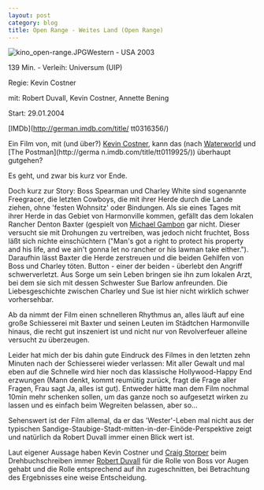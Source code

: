 ```yaml
---
layout: post
category: blog
title: Open Range - Weites Land (Open Range)
---
```


![kino_open-range.JPG](/images-blog/old-blogs/kino_open-range.JPG)Western - USA 2003

139 Min. - Verleih: Universum (UIP)

Regie: Kevin Costner

mit: Robert Duvall, Kevin Costner, Annette Bening

Start: 29.01.2004

[IMDb](http://german.imdb.com/title/ tt0316356/)

Ein Film von, mit (und &uuml;ber?) [Kevin Costner](http://german.imdb.com/name/nm0000126/), kann das (nach [Waterworld](http://german.imdb.com/title/tt0114898/) und [The Postman](http://germa n.imdb.com/title/tt0119925/)) &uuml;berhaupt gutgehen?

Es geht, und zwar bis kurz vor Ende.

Doch kurz zur Story: Boss Spearman und Charley White sind sogenannte Freegracer, die letzten Cowboys, die mit ihrer Herde durch die Lande ziehen, ohne 'festen Wohnsitz' oder Bindungen. Als sie eines Tages mit ihrer Herde in das Gebiet von Harmonville kommen, gef&auml;llt das dem lokalen Rancher Denton Baxter (gespielt von [Michael Gambon](http://german.imdb.com/name/nm0002091/) gar nicht. Dieser versucht sie mit Drohungen zu vertreiben, was jedoch nicht fruchtet, Boss l&auml;&szlig;t sich nichte einsch&uuml;chtern (&quot;Man's got a right to protect his property and his life, and we ain't gonna let no rancher or his lawman take either.&quot;). Daraufhin l&auml;sst Baxter die Herde zerstreuen und die beiden Gehilfen von Boss und Charley t&ouml;ten. Button - einer der beiden - &uuml;berlebt den Angriff schwerverletzt. Aus Sorge um sein Leben bringen sie ihn zum lokalen Arzt, bei dem sie sich mit dessen Schwester Sue Barlow anfreunden. Die Liebesgeschichte zwischen Charley und Sue ist hier nicht wirklich schwer vorhersehbar.

Ab da nimmt der Film einen schnelleren Rhythmus an, alles l&auml;uft auf eine gro&szlig;e Schiesserei mit Baxter und seinen Leuten im St&auml;dtchen Harmonville hinaus, die recht gut inszeniert ist und nicht nur von Revolverfeuer alleine versucht zu &uuml;berzeugen.

Leider hat mich der bis dahin gute Eindruck des Filmes in den letzten zehn Minuten nach der Schiesserei wieder verlassen: Mit aller Gewalt und mal eben auf die Schnelle wird hier noch das klassische Hollywood-Happy End erzwungen (Mann denkt, kommt reum&uuml;tig zur&uuml;ck, fragt die Frage aller Fragen, Frau sagt Ja, alles ist gut). Entweder h&auml;tte man dem Film nochmal 10min mehr schenken sollen, um das ganze noch so aufgesetzt wirken zu lassen und es einfach beim Wegreiten belassen, aber so...

Sehenswert ist der Film allemal, da er das 'Wester'-Leben mal nicht aus der typischen Sandige-Staubige-Stadt-mitten-in-der-Ein&ouml;de-Perspektive zeigt und nat&uuml;rlich da Robert Duvall immer einen Blick wert ist.

Laut eigener Aussage haben Kevin Costner und [Craig Storper](http://german.imdb.com/name/nm0998086/) beim Drehbuchschreiben immer [Robert Duvall](http://german.imdb.com/name/nm0000380/) f&uuml;r die Rolle von Boss vor Augen gehabt und die Rolle entsprechend auf ihn zugeschnitten, bei Betrachtung des Ergebnisses eine weise Entscheidung.

